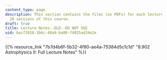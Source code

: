 ```yaml
---
content_type: page
description: This section contains the files (as PDFs) for each lecture given in the
  28 sessions of this course.
draft: true
title: Lecture Notes--OLD--DO NOT USE
uid: bacf3918-3b6c-48a9-ba00-f4025ad24e2e
---
```

{{% resource_link "7b7d4b6f-5b32-4f80-ae4a-75384d5c1c1d" "8.902 Astrophysics II: Full Lecture Notes" %}}